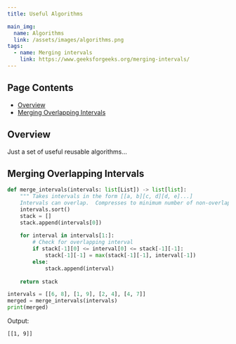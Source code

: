 ```yaml
---
title: Useful Algorithms

main_img:
  name: Algorithms
  link: /assets/images/algorithms.png
tags: 
  - name: Merging intervals
    link: https://www.geeksforgeeks.org/merging-intervals/
---
```

## Page Contents

- [Overview](#overview)
- [Merging Overlapping Intervals](#merging-overlapping-intervals)

## Overview

Just a set of useful reusable algorithms...

## Merging Overlapping Intervals

```python
def merge_intervals(intervals: list[List]) -> list[list]:
    """ Takes intervals in the form [[a, b][c, d][d, e]...]
    Intervals can overlap.  Compresses to minimum number of non-overlapping intervals. """
    intervals.sort()
    stack = []
    stack.append(intervals[0])
    
    for interval in intervals[1:]:
        # Check for overlapping interval
        if stack[-1][0] <= interval[0] <= stack[-1][-1]:
            stack[-1][-1] = max(stack[-1][-1], interval[-1])
        else:
            stack.append(interval)
      
    return stack

intervals = [[6, 8], [1, 9], [2, 4], [4, 7]]
merged = merge_intervals(intervals)
print(merged)
```

Output:

```text
[[1, 9]]
```